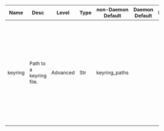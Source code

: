 | Name | Desc | Level | Type | non-Daemon Default | Daemon Default | Min | Max | Valid Values | verbatim | See also | Flags | Services | Validator | Long Desc | Tags |
| --- | --- | --- | --- | --- | --- | --- | --- | --- | --- | --- | --- | --- | --- | --- | --- |
| <span id="SP_keyring">keyring</span> |  Path to a keyring file. | Advanced | Str | keyring_paths |  |  |  |  |  | [[key](global/key.md#SP_key), [keyfile](global/keyfile.md#SP_keyfile)] | NO_MON_UPDATESTARTUP |  |  | A keyring file is an INI-style formatted file where the section names are client or daemon names (e.g., 'osd.0') and each section contains a 'key' property with CephX authentication key as the value. |  |
